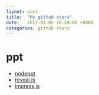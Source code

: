 ```yaml
---
layout: post
title:  "My github stars"
date:   2017-01-05 16:59:00 +0800
categories: github stars
---
```


# ppt
* [nodeppt](https://github.com/ksky521/nodePPT)
* [reveal.js](https://github.com/hakimel/reveal.js)
* [impress.js](https://github.com/impress/impress.js)
